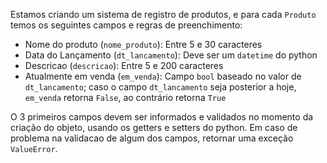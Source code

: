 Estamos criando um sistema de registro de produtos, e para cada `Produto` temos os seguintes 
campos e regras de preenchimento:

- Nome do produto (`nome_produto`): Entre 5 e 30 caracteres
- Data do Lançamento (`dt_lancamento`): Deve ser um `datetime` do python
- Descricao (`descricao`): Entre 5 e 200 caracteres
- Atualmente em venda (`em_venda`): Campo `bool` baseado no valor de `dt_lancamento`; caso o campo `dt_lancamento` 
seja posterior a hoje, `em_venda` retorna `False`, ao contrário retorna `True`

O 3 primeiros campos devem ser informados e validados no momento da criação do objeto, usando os getters e setters 
do python. Em caso de problema na validacao de algum dos campos, retornar uma exceção `ValueError`.

